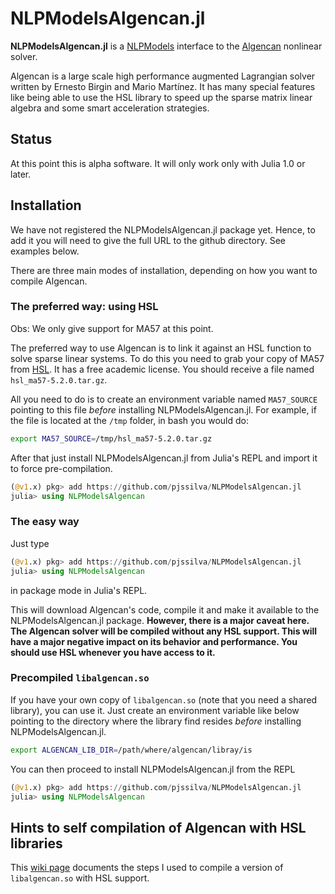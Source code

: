 # NLPModelsAlgencan.jl

**NLPModelsAlgencan.jl** is a [NLPModels](https://github.com/JuliaSmoothOptimizers/NLPModels.jl)
interface to the [Algencan](https://www.ime.usp.br/~egbirgin/tango/codes.php)
nonlinear solver.

Algencan is a large scale high performance augmented Lagrangian solver written
by Ernesto Birgin and Mario Martínez. It has many special features like being
able to use the HSL library to speed up the sparse matrix linear algebra and
some smart acceleration strategies.

## Status

At this point this is alpha software. It will only work only with Julia 1.0 or later. 

## Installation

We have not registered the NLPModelsAlgencan.jl package yet. Hence, to add it you
will need to give the full URL to the github directory. See examples below.

There are three main modes of installation, depending on how you want to compile
Algencan.

### The preferred way: using HSL

Obs: We only give support for MA57 at this point.

The preferred way to use Algencan is to link it against an HSL function to solve
sparse linear systems. To do this you need to grab your copy of MA57 from
[HSL](http://www.hsl.rl.ac.uk/catalogue/hsl_ma57.html). It has a free academic
license. You should receive a file named `hsl_ma57-5.2.0.tar.gz`.

All you need to do is to create an environment variable named
`MA57_SOURCE` pointing to this file *before* installing NLPModelsAlgencan.jl. For
example, if the file is located at the `/tmp` folder, in bash you would do:
```bash
export MA57_SOURCE=/tmp/hsl_ma57-5.2.0.tar.gz
```

After that just install NLPModelsAlgencan.jl from Julia's REPL and import it to force
pre-compilation.

```julia
(@v1.x) pkg> add https://github.com/pjssilva/NLPModelsAlgencan.jl
julia> using NLPModelsAlgencan
```

### The easy way

Just type
```julia
(@v1.x) pkg> add https://github.com/pjssilva/NLPModelsAlgencan.jl
julia> using NLPModelsAlgencan
```
in package mode in Julia's REPL.

This will download Algencan's code, compile it and make it available to the
NLPModelsAlgencan.jl package. **However, there is a major caveat here. The
Algencan solver will be compiled without any HSL support. This will have a major
negative impact on its behavior and performance. You should use HSL whenever you
have access to it.**

### Precompiled `libalgencan.so`

If you have your own copy of `libalgencan.so` (note that you need a shared
library), you can use it. Just create an environment variable like below
pointing to the directory where the library find resides *before* installing
NLPModelsAlgencan.jl.

```bash
export ALGENCAN_LIB_DIR=/path/where/algencan/libray/is
```

You can then proceed to install NLPModelsAlgencan.jl from the REPL
```julia
(@v1.x) pkg> add https://github.com/pjssilva/NLPModelsAlgencan.jl
julia> using NLPModelsAlgencan
```

## Hints to self compilation of Algencan with HSL libraries

This [wiki
page](https://github.com/pjssilva/NLPModelsAlgencan.jl/wiki/Compiling-HSL-Libraries-for-use-with-NLPModelsAlgencan.jl)
documents the steps I used to compile a version of `libalgencan.so` with HSL
support.
